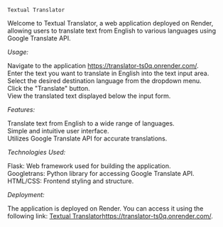                                                                     Textual Translator
Welcome to Textual Translator, a web application deployed on Render, allowing users to translate text from English to various languages using Google Translate API.

_Usage:_

Navigate to the application https://translator-ts0q.onrender.com/.     
Enter the text you want to translate in English into the text input area.    
Select the desired destination language from the dropdown menu.     
Click the "Translate" button.    
View the translated text displayed below the input form.    


_Features:_

Translate text from English to a wide range of languages.    
Simple and intuitive user interface.    
Utilizes Google Translate API for accurate translations.    


_Technologies Used:_

Flask: Web framework used for building the application.    
Googletrans: Python library for accessing Google Translate API.    
HTML/CSS: Frontend styling and structure.    


_Deployment:_

The application is deployed on Render. You can access it using the following link: [Textual Translator](https://translator-ts0q.onrender.com/)https://translator-ts0q.onrender.com/.
